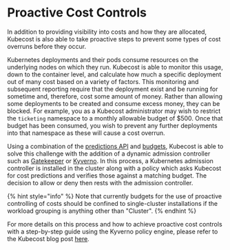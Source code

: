 # Proactive Cost Controls

In addition to providing visibility into costs and how they are allocated, Kubecost is also able to take proactive steps to prevent some types of cost overruns before they occur.

Kubernetes deployments and their pods consume resources on the underlying nodes on which they run. Kubecost is able to monitor this usage, down to the container level, and calculate how much a specific deployment out of many cost based on a variety of factors. This monitoring and subsequent reporting require that the deployment exist and be running for sometime and, therefore, cost some amount of money. Rather than allowing some deployments to be created and consume excess money, they can be blocked. For example, you as a Kubecost administrator may wish to restrict the `ticketing` namespace to a monthly allowable budget of $500. Once that budget has been consumed, you wish to prevent any further deployments into that namespace as these will cause a cost overrun.

Using a combination of the [predictions API](/apis/governance-apis/spec-cost-prediction-api.md) and [budgets](/using-kubecost/navigating-the-kubecost-ui/budgets.md), Kubecost is able to solve this challenge with the addition of a dynamic admission controller such as [Gatekeeper](https://open-policy-agent.github.io/gatekeeper/website/) or [Kyverno](https://kyverno.io). In this process, a Kubernetes admission controller is installed in the cluster along with a policy which asks Kubecost for cost predictions and verifies those against a matching budget. The decision to allow or deny then rests with the admission controller.

{% hint style="info" %}
Note that currently budgets for the use of proactive controlling of costs should be confined to single-cluster installations if the workload grouping is anything other than "Cluster".
{% endhint %}

For more details on this process and how to achieve proactive cost controls with a step-by-step guide using the Kyverno policy engine, please refer to the Kubecost blog post [here](https://blog.kubecost.com/blog/kyverno-and-kubecost/).
